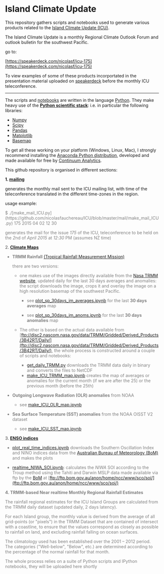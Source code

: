 # Island Climate Update

This repository gathers scripts and notebooks used to generate various products
related to the [Island Climate Update (ICU)](http://www.niwa.co.nz/climate/icu).

The Island Climate Update is a monthly Regional Climate Outlook Forum and outlook
bulletin for the southwest Pacific.

go to:

[https://speakerdeck.com/nicolasf/icu-175](https://speakerdeck.com/nicolasf/icu-175)

To view examples of some of these products incorportated in the presentation material uploaded
on [speakerdeck](https://speakerdeck.com/) before the monthly ICU teleconference.

<hr size=5>

The scripts and [notebooks]() are written in the language [Python](www.python.org). They make
heavy use of the [**Python scientific stack**](http://www.scipy.org/about.html): i.e. in particular the following libraries:

+ [Numpy](http://www.numpy.org/)
+ [Scipy](http://www.scipy.org/)
+ [Pandas](http://pandas.pydata.org/)
+ [Matplotlib](http://matplotlib.org/)
+ [Basemap](http://matplotlib.org/basemap/)

To get all these working on your platform (Windows, Linux, Mac), I strongly recommend installing the [Anaconda Python distribution](https://store.continuum.io/cshop/anaconda/), developed and made available for free by [Continuum Analytics](http://continuum.io/).  

This github repository is organised in different sections:

**1. [mailing](https://github.com/nicolasfauchereau/ICU/blob/master/mail/)**

  generates the monthly mail sent to the ICU mailing list, with time of the teleconference
  translated in the different time-zones in the region.

  usage example:

<font color='gray'>
$ ./[make_mail_ICU.py](https://github.com/nicolasfauchereau/ICU/blob/master/mail/make_mail_ICU.py) 175 2015 04 02 12 30
<font>

  generates the mail for the issue *175* of the ICU, teleconference to be held on the *2*nd of *April* *2015* at *12*:*30* PM (assumes NZ time)

**2. [Climate Maps](https://github.com/nicolasfauchereau/ICU/blob/master/maps/)**

  + **TRMM Rainfall** [(Tropical Rainfall Measurement Mission)](https://climatedataguide.ucar.edu/climate-data/trmm-tropical-rainfall-measuring-mission)

    there are two versions:

    + one makes use of the images directly available from the [Nasa TRMM website](http://trmm.gsfc.nasa.gov), updated daily for the last 30 days averages and anomalies: the script downloads the image, crops it and
    overlay the image on a high resolution basemap of the southwest Pacific.

      + see [plot_sp_30days_im_averages.ipynb](http://nbviewer.ipython.org/github/nicolasfauchereau/ICU/blob/master/maps/TRMM/plot_sp_30days_im_averages.ipynb) for the last **30 days averages** map

      + see [plot_sp_30days_im_anoms.ipynb](http://nbviewer.ipython.org/github/nicolasfauchereau/ICU/blob/master/maps/TRMM/plot_sp_30days_im_anoms.ipynb) for the last **30 days anomalies** map

    + The other is based on the actual data available from [ftp://disc2.nascom.nasa.gov/data/TRMM/Gridded/Derived_Products/3B42RT/Daily/](ftp://disc2.nascom.nasa.gov/data/TRMM/Gridded/Derived_Products/3B42RT/Daily/), the whole process is
    constructed around a couple of scripts and notebooks:

      + [get_daily_TRMM.py](https://github.com/nicolasfauchereau/ICU/blob/master/maps/TRMM/get_daily_TRMM.py) downloads the TRMM data daily in binary and converts the files
      to NetCDF
      + [make_ICU_TRMM_map.ipynb](http://nbviewer.ipython.org/github/nicolasfauchereau/ICU/blob/master/maps/TRMM/make_ICU_TRMM_map.ipynb) creates the map of averages or anomalies for the current month (if we are after the 25) or the previous month (before the 25th)  


  + **Outgoing Longwave Radiation (OLR) anomalies** from NOAA

      + see [make_ICU_OLR_map.ipynb](http://nbviewer.ipython.org/github/nicolasfauchereau/ICU/blob/master/maps/OLR/make_ICU_OLR_map.ipynb)  


  + **Sea Surface Temperature (SST) anomalies** from the NOAA OISST V2 dataset

      + see [make_ICU_SST_map.ipynb](http://nbviewer.ipython.org/github/nicolasfauchereau/ICU/blob/master/maps/SST/make_ICU_SST_map.ipynb)  


**3. [ENSO indices](https://github.com/nicolasfauchereau/ICU/blob/master/indices/)**

  + [plot_real_time_indices.ipynb](http://nbviewer.ipython.org/github/nicolasfauchereau/ICU/blob/master/indices/plot_real_time_indices.ipynb) downloads the Southern Oscillation Index and NINO indices data from the [Australian Bureau of Meteorology (BoM)](http://www.bom.gov.au/) and makes the plots

  + [realtime_NIWA_SOI.ipynb](http://nbviewer.ipython.org/github/nicolasfauchereau/ICU/blob/master/indices/realtime_NIWA_SOI.ipynb): calculates the *NIWA* SOI according to the Troup method using the Tahiti and Darwin MSLP data made available via ftp by the [BoM](http://www.bom.gov.au/) at [ftp://ftp.bom.gov.au/anon/home/ncc/www/sco/soi/](ftp://ftp.bom.gov.au/anon/home/ncc/www/sco/soi/)

**4. TRMM-based Near realtime Monthly Regional Rainfall Estimates**

  The rainfall regional estimates for the ICU Island Groups are calculated from the TRMM daily dataset (updated daily, 2 days latency).

  For each Island group, the monthly value is derived from the average of all grid-points (or "pixels") in the TRMM Dataset that are contained of intersect with a coastline, to ensure that the values correspond as closely as possible to rainfall on land, and excluding rainfall falling on ocean surfaces.

  The climatology used has been established over the 2001 – 2012 period. The categories ("Well-below", "Below", etc.) are determined according to the percentage of the normal rainfall for that month.

  The whole process relies on a suite of Python scripts and IPython notebooks, they will be uploaded here shortly
